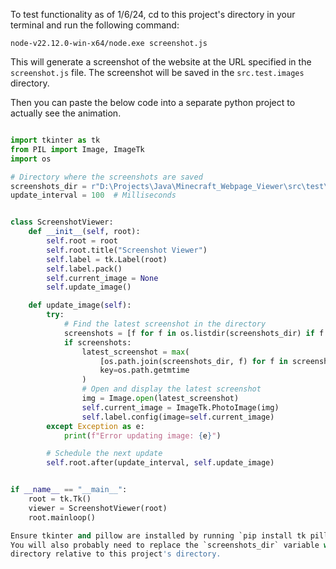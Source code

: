 To test functionality as of 1/6/24, cd to this project's directory in your terminal and run the following command:
```
node-v22.12.0-win-x64/node.exe screenshot.js
```

This will generate a screenshot of the website at the URL specified in the `screenshot.js` file. The screenshot will be saved in the `src.test.images` directory.

Then you can paste the below code into a separate python project to actually see the animation. 

```python

import tkinter as tk
from PIL import Image, ImageTk
import os

# Directory where the screenshots are saved
screenshots_dir = r"D:\Projects\Java\Minecraft_Webpage_Viewer\src\test\images"
update_interval = 100  # Milliseconds


class ScreenshotViewer:
    def __init__(self, root):
        self.root = root
        self.root.title("Screenshot Viewer")
        self.label = tk.Label(root)
        self.label.pack()
        self.current_image = None
        self.update_image()

    def update_image(self):
        try:
            # Find the latest screenshot in the directory
            screenshots = [f for f in os.listdir(screenshots_dir) if f.endswith(".png")]
            if screenshots:
                latest_screenshot = max(
                    [os.path.join(screenshots_dir, f) for f in screenshots],
                    key=os.path.getmtime
                )
                # Open and display the latest screenshot
                img = Image.open(latest_screenshot)
                self.current_image = ImageTk.PhotoImage(img)
                self.label.config(image=self.current_image)
        except Exception as e:
            print(f"Error updating image: {e}")

        # Schedule the next update
        self.root.after(update_interval, self.update_image)


if __name__ == "__main__":
    root = tk.Tk()
    viewer = ScreenshotViewer(root)
    root.mainloop()

Ensure tkinter and pillow are installed by running `pip install tk pillow` in your terminal.
You will also probably need to replace the `screenshots_dir` variable with the path to the directory where the screenshots are saved on your system; in src\test\images
directory relative to this project's directory.
